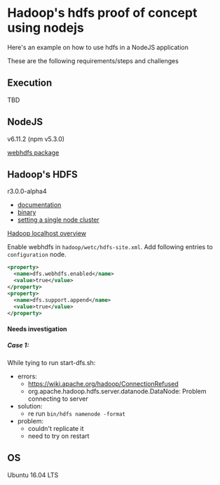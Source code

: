 # Hadoop's hdfs proof of concept using nodejs

Here's an example on how to use hdfs in a NodeJS application

These are the following requirements/steps and challenges


## Execution

TBD


## NodeJS

v6.11.2 (npm v5.3.0)

[webhdfs package](https://www.npmjs.com/package/node-webhdfs)


## Hadoop's HDFS

r3.0.0-alpha4
* [documentation](http://hadoop.apache.org/docs/r3.0.0-alpha4/index.html)
* [binary](http://www.apache.org/dyn/closer.cgi/hadoop/common/hadoop-3.0.0-alpha4/hadoop-3.0.0-alpha4.tar.gz)
* [setting a single node cluster](http://hadoop.apache.org/docs/r3.0.0-alpha4/hadoop-project-dist/hadoop-common/SingleCluster.html)

[Hadoop localhost overview](http://localhost:9870/dfshealth.html#tab-overview)

Enable webhdfs in `hadoop/wetc/hdfs-site.xml`. Add following entries to `configuration` node.

``` xml
<property>
  <name>dfs.webhdfs.enabled</name>
  <value>true</value>
</property>
<property>
  <name>dfs.support.append</name>
  <value>true</value>
</property>
```

#### Needs investigation

##### Case 1:

While tying to run start-dfs.sh:

* errors:
  - https://wiki.apache.org/hadoop/ConnectionRefused
  - org.apache.hadoop.hdfs.server.datanode.DataNode: Problem connecting to server
* solution:
  - re run `bin/hdfs namenode -format`
* problem:
  - couldn't replicate it
  - need to try on restart

## OS

Ubuntu 16.04 LTS